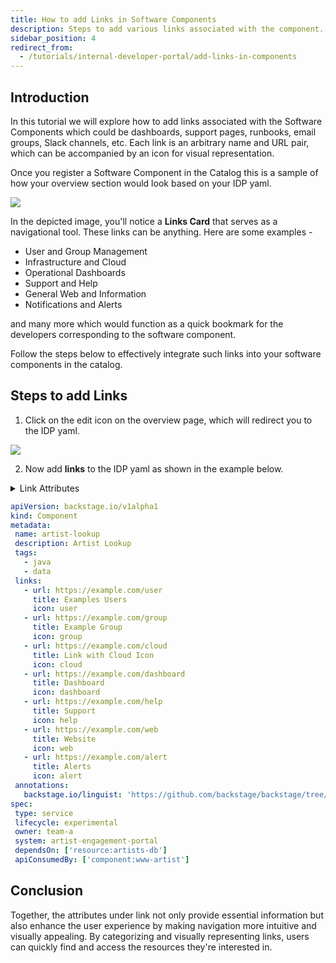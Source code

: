 ```yaml
---
title: How to add Links in Software Components
description: Steps to add various links associated with the component.
sidebar_position: 4
redirect_from:
  - /tutorials/internal-developer-portal/add-links-in-components
---
```


<DocsTag  backgroundColor= "#cbe2f9" text="Tutorial"  textColor="#0b5cad"  />

## Introduction
In this tutorial we will explore how to add links associated with the Software Components which could be dashboards, support pages, runbooks, email groups, Slack channels, etc. Each link is an arbitrary name and URL pair, which can be accompanied by an icon for visual representation.

Once you register a Software Component in the Catalog this is a sample of how your overview section would look based on your IDP yaml. 

![](./static/link-card.png)

In the depicted image, you'll notice a **Links Card** that serves as a navigational tool. These links can be anything. Here are some examples -

- User and Group Management
- Infrastructure and Cloud
- Operational Dashboards
- Support and Help
- General Web and Information
- Notifications and Alerts

and many more which would function as a quick bookmark for the developers corresponding to the software component. 

Follow the steps below to effectively integrate such links into your software components in the catalog.

## Steps to add Links
 
 1. Click on the edit icon on the overview page, which will redirect you to the IDP yaml.
 
 ![](./static/edit-icon.png)

 2. Now add **links** to the IDP yaml as shown in the example below.

<details>
<summary>Link Attributes</summary>

- **url:** This is the actual web address or URL that the link points to. It's the destination users will be directed to when they click on the link.

- **title:** This serves as the display name or label for the link. It gives users a brief idea of what to expect when they click on the link or where it might lead them.

- **icon:** An optional attribute, you can select from a category of supported icon that provides a visual representation or hint about the nature or category of the link.

</details>

 ```yaml
apiVersion: backstage.io/v1alpha1
kind: Component
metadata:
  name: artist-lookup
  description: Artist Lookup
  tags:
    - java
    - data
  links:
    - url: https://example.com/user
      title: Examples Users
      icon: user
    - url: https://example.com/group
      title: Example Group
      icon: group
    - url: https://example.com/cloud
      title: Link with Cloud Icon
      icon: cloud
    - url: https://example.com/dashboard
      title: Dashboard
      icon: dashboard
    - url: https://example.com/help
      title: Support
      icon: help
    - url: https://example.com/web
      title: Website
      icon: web
    - url: https://example.com/alert
      title: Alerts
      icon: alert
  annotations:
    backstage.io/linguist: 'https://github.com/backstage/backstage/tree/master/plugins/playlist'
spec:
  type: service
  lifecycle: experimental
  owner: team-a
  system: artist-engagement-portal
  dependsOn: ['resource:artists-db']
  apiConsumedBy: ['component:www-artist']
 ```
## Conclusion

 Together, the attributes under link not only provide essential information but also enhance the user experience by making navigation more intuitive and visually appealing. By categorizing and visually representing links, users can quickly find and access the resources they're interested in.